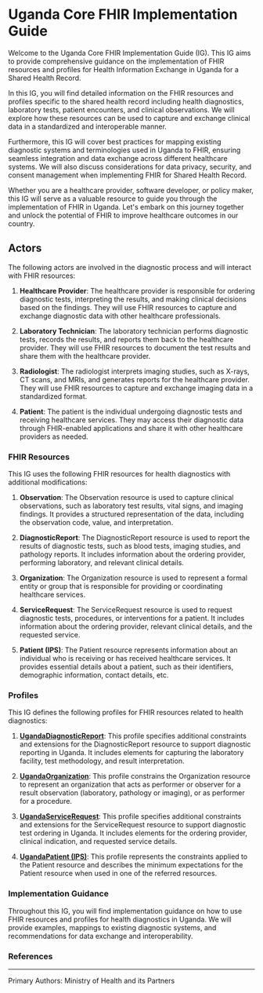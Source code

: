 # Uganda Core FHIR Implementation Guide

Welcome to the Uganda Core FHIR Implementation Guide (IG). This IG aims to provide comprehensive guidance on the implementation of FHIR resources and profiles for Health Information Exchange in Uganda for a Shared Health Record.

In this IG, you will find detailed information on the FHIR resources and profiles specific to the shared health record including health diagnostics, laboratory tests, patient encounters, and clinical observations. We will explore how these resources can be used to capture and exchange clinical data in a standardized and interoperable manner.

Furthermore, this IG will cover best practices for mapping existing diagnostic systems and terminologies used in Uganda to FHIR, ensuring seamless integration and data exchange across different healthcare systems. We will also discuss considerations for data privacy, security, and consent management when implementing FHIR for Shared Health Record.

Whether you are a healthcare provider, software developer, or policy maker, this IG will serve as a valuable resource to guide you through the implementation of FHIR in Uganda. Let's embark on this journey together and unlock the potential of FHIR to improve healthcare outcomes in our country.

## Actors

The following actors are involved in the diagnostic process and will interact with FHIR resources:

1. **Healthcare Provider**: The healthcare provider is responsible for ordering diagnostic tests, interpreting the results, and making clinical decisions based on the findings. They will use FHIR resources to capture and exchange diagnostic data with other healthcare professionals.

2. **Laboratory Technician**: The laboratory technician performs diagnostic tests, records the results, and reports them back to the healthcare provider. They will use FHIR resources to document the test results and share them with the healthcare provider.

3. **Radiologist**: The radiologist interprets imaging studies, such as X-rays, CT scans, and MRIs, and generates reports for the healthcare provider. They will use FHIR resources to capture and exchange imaging data in a standardized format.

4. **Patient**: The patient is the individual undergoing diagnostic tests and receiving healthcare services. They may access their diagnostic data through FHIR-enabled applications and share it with other healthcare providers as needed. 

### FHIR Resources

This IG uses the following FHIR resources for health diagnostics with additional modifications:

1. **Observation**: The Observation resource is used to capture clinical observations, such as laboratory test results, vital signs, and imaging findings. It provides a structured representation of the data, including the observation code, value, and interpretation.

2. **DiagnosticReport**: The DiagnosticReport resource is used to report the results of diagnostic tests, such as blood tests, imaging studies, and pathology reports. It includes information about the ordering provider, performing laboratory, and relevant clinical details.

3. **Organization**: The Organization resource is used to represent a formal entity or group that is responsible for providing or coordinating healthcare services.

4. **ServiceRequest**: The ServiceRequest resource is used to request diagnostic tests, procedures, or interventions for a patient. It includes information about the ordering provider, relevant clinical details, and the requested service.

5. **Patient (IPS)**: The Patient resource represents information about an individual who is receiving or has received healthcare services. It provides essential details about a patient, such as their identifiers, demographic information, contact details, etc.

### Profiles

This IG defines the following profiles for FHIR resources related to health diagnostics:

1. **[UgandaDiagnosticReport](StructureDefinition-UgandaDiagnosticReport.html)**: This profile specifies additional constraints and extensions for the DiagnosticReport resource to support diagnostic reporting in Uganda. It includes elements for capturing the laboratory facility, test methodology, and result interpretation.

2. **[UgandaOrganization](StructureDefinition-UgandaHealthProviderOrganization.html)**:  This profile constrains the Organization resource to represent an organization that acts as performer or observer for a result observation (laboratory, pathology or imaging), or as performer for a procedure.

3. **[UgandaServiceRequest](StructureDefinition-UgandaDiagnosticServiceRequest.html)**: This profile specifies additional constraints and extensions for the ServiceRequest resource to support diagnostic test ordering in Uganda. It includes elements for the ordering provider, clinical indication, and requested service details.
   
4. **[UgandaPatient (IPS)](StructureDefinition-Uganda-patient-ips.html)**: This profile represents the constraints applied to the Patient resource and describes the minimum expectations for the Patient resource when used in one of the referred resources.

### Implementation Guidance

Throughout this IG, you will find implementation guidance on how to use FHIR resources and profiles for health diagnostics in Uganda. We will provide examples, mappings to existing diagnostic systems, and recommendations for data exchange and interoperability.

### References

---
Primary Authors: Ministry of Health and its Partners
